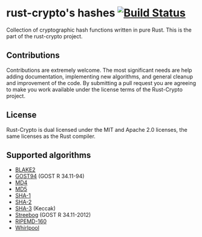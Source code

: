 # rust-crypto's hashes [![Build Status](https://travis-ci.org/RustCrypto/hashes.svg?branch=master)](https://travis-ci.org/RustCrypto/hashes)
Collection of cryptographic hash functions written in pure Rust. This is the part
of the rust-crypto project.

## Contributions

Contributions are extremely welcome. The most significant needs are help adding
documentation, implementing new algorithms, and general cleanup and improvement
of the code. By submitting a pull request you are agreeing to make you work
available under the license terms of the Rust-Crypto project.

## License

Rust-Crypto is dual licensed under the MIT and Apache 2.0 licenses, the same
licenses as the Rust compiler.

## Supported algorithms
* [BLAKE2](https://en.wikipedia.org/wiki/BLAKE_(hash_function)#BLAKE2)
* [GOST94](https://en.wikipedia.org/wiki/GOST_(hash_function)) (GOST R 34.11-94)
* [MD4](https://en.wikipedia.org/wiki/MD4)
* [MD5](https://en.wikipedia.org/wiki/MD5)
* [SHA-1](https://en.wikipedia.org/wiki/SHA-1)
* [SHA-2](https://en.wikipedia.org/wiki/SHA-2)
* [SHA-3](https://en.wikipedia.org/wiki/SHA-3) (Keccak)
* [Streebog](https://en.wikipedia.org/wiki/Streebog) (GOST R 34.11-2012)
* [RIPEMD-160](https://en.wikipedia.org/wiki/RIPEMD)
* [Whirlpool](https://en.wikipedia.org/wiki/Whirlpool_(cryptography))
